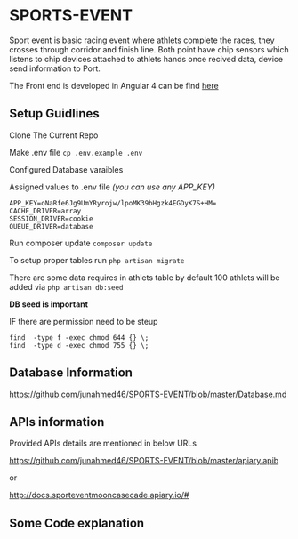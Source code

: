 # SPORTS-EVENT

Sport event is basic racing event where athlets complete the races, they crosses through corridor
and finish line. Both point have chip sensors which listens to chip devices attached to athlets hands 
once recived data, device send information to Port. 

The Front end is developed in Angular 4 can be find [here](https://github.com/junahmed46/SPORTS-EVENT-FRONT)

## Setup Guidlines 

Clone The Current Repo

Make .env file `cp .env.example .env`

Configured Database varaibles

Assigned values to .env file *(you can use any APP_KEY)*
```
APP_KEY=oNaRfe6Jg9UmYRyrojw/lpoMK39bHgzk4EGDyK7S+HM=
CACHE_DRIVER=array
SESSION_DRIVER=cookie
QUEUE_DRIVER=database
```

Run composer update `composer update`

To setup proper tables run `php artisan migrate`

There are some data requires in athlets table by default 100 athlets will be added via `php artisan db:seed` 

**DB seed is important**

IF there are permission need to be steup 

```
find  -type f -exec chmod 644 {} \;
find  -type d -exec chmod 755 {} \; 
```

## Database Information

https://github.com/junahmed46/SPORTS-EVENT/blob/master/Database.md

## APIs information 

Provided APIs details are mentioned in below URLs

https://github.com/junahmed46/SPORTS-EVENT/blob/master/apiary.apib

or 

http://docs.sporteventmooncasecade.apiary.io/#


## Some Code explanation


